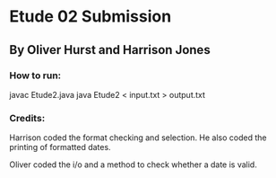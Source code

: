 # Etude 02 Submission
## By Oliver Hurst and Harrison Jones

### How to run:
javac Etude2.java
java Etude2 < input.txt > output.txt

### Credits:
Harrison coded the format checking and selection. He also coded the printing of formatted dates.

Oliver coded the i/o and a method to check whether a date is valid.